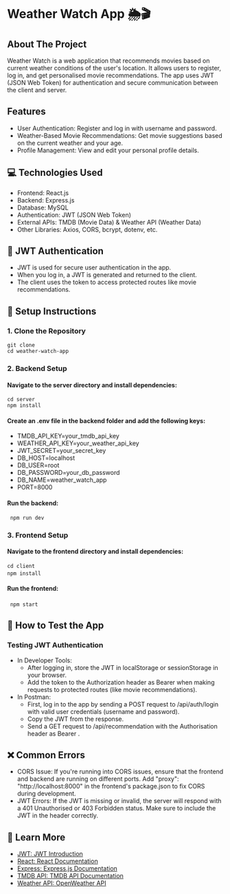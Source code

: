 # Weather Watch App 🌦️🎬
## About The Project
Weather Watch is a web application that recommends movies based on current weather conditions of the user's location. It allows users to register, log in, and get personalised movie recommendations. The app uses JWT (JSON Web Token) for authentication and secure communication between the client and server.

## Features
* User Authentication: Register and log in with username and password.
* Weather-Based Movie Recommendations: Get movie suggestions based on the current weather and your age.
* Profile Management: View and edit your personal profile details.

## 💻 Technologies Used 
* Frontend: React.js
* Backend: Express.js
* Database: MySQL
* Authentication: JWT (JSON Web Token)
* External APIs: TMDB (Movie Data) & Weather API (Weather Data)
* Other Libraries: Axios, CORS, bcrypt, dotenv, etc.

## 🔐 JWT Authentication
* JWT is used for secure user authentication in the app.
* When you log in, a JWT is generated and returned to the client.
* The client uses the token to access protected routes like movie recommendations.

## 📝 Setup Instructions
### 1. Clone the Repository
```git clone ```<br/>
```cd weather-watch-app```

### 2. Backend Setup
#### Navigate to the server directory and install dependencies:
```cd server```<br/>
```npm install```
  
#### Create an .env file in the backend folder and add the following keys: 

* TMDB_API_KEY=your_tmdb_api_key
* WEATHER_API_KEY=your_weather_api_key
* JWT_SECRET=your_secret_key
* DB_HOST=localhost
* DB_USER=root
* DB_PASSWORD=your_db_password
* DB_NAME=weather_watch_app
* PORT=8000

#### Run the backend:   
``` npm run dev```

### 3. Frontend Setup
#### Navigate to the frontend directory and install dependencies:
```cd client```<br/>
```npm install```
 
#### Run the frontend:
``` npm start```
 

## 🔬 How to Test the App
### Testing JWT Authentication
* In Developer Tools:
    * After logging in, store the JWT in localStorage or sessionStorage in your browser.
    * Add the token to the Authorization header as Bearer <your-jwt> when making requests to protected routes (like movie recommendations).
* In Postman:
    * First, log in to the app by sending a POST request to /api/auth/login with valid user credentials (username and password).
    * Copy the JWT from the response.
    * Send a GET request to /api/recommendation with the Authorisation header as Bearer <your-jwt>.

## ❌ Common Errors
* CORS Issue: If you're running into CORS issues, ensure that the frontend and backend are running on different ports. Add "proxy": "http://localhost:8000" in the frontend's package.json to fix CORS during development.
* JWT Errors: If the JWT is missing or invalid, the server will respond with a 401 Unauthorised or 403 Forbidden status. Make sure to include the JWT in the header correctly.

## 🔗 Learn More
* [JWT: JWT Introduction](https://jwt.io/introduction/)
* [React: React Documentation](https://react.dev/learn)
* [Express: Express.js Documentation](https://expressjs.com/)
* [TMDB API: TMDB API Documentation](https://developer.themoviedb.org/docs/getting-started)
* [Weather API: OpenWeather API](https://openweathermap.org/api)

